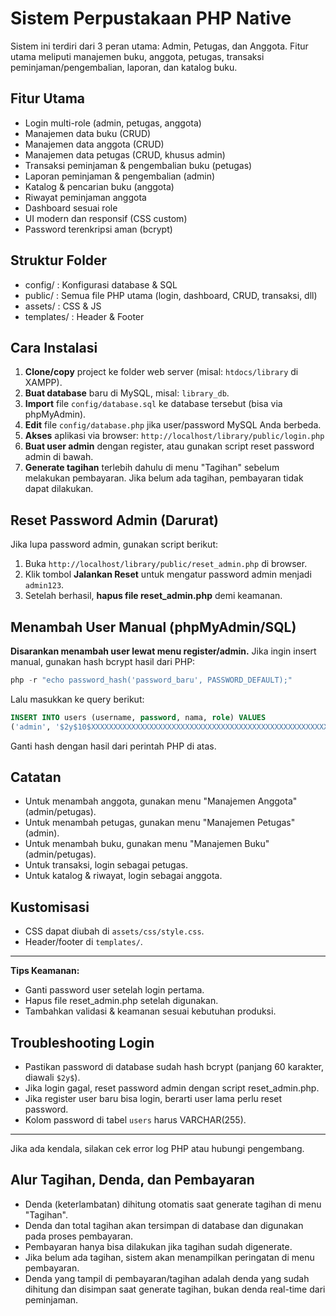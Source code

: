 # Sistem Perpustakaan PHP Native

Sistem ini terdiri dari 3 peran utama: Admin, Petugas, dan Anggota. Fitur utama meliputi manajemen buku, anggota, petugas, transaksi peminjaman/pengembalian, laporan, dan katalog buku.

## Fitur Utama
- Login multi-role (admin, petugas, anggota)
- Manajemen data buku (CRUD)
- Manajemen data anggota (CRUD)
- Manajemen data petugas (CRUD, khusus admin)
- Transaksi peminjaman & pengembalian buku (petugas)
- Laporan peminjaman & pengembalian (admin)
- Katalog & pencarian buku (anggota)
- Riwayat peminjaman anggota
- Dashboard sesuai role
- UI modern dan responsif (CSS custom)
- Password terenkripsi aman (bcrypt)

## Struktur Folder
- config/ : Konfigurasi database & SQL
- public/ : Semua file PHP utama (login, dashboard, CRUD, transaksi, dll)
- assets/ : CSS & JS
- templates/ : Header & Footer

## Cara Instalasi
1. **Clone/copy** project ke folder web server (misal: `htdocs/library` di XAMPP).
2. **Buat database** baru di MySQL, misal: `library_db`.
3. **Import** file `config/database.sql` ke database tersebut (bisa via phpMyAdmin).
4. **Edit** file `config/database.php` jika user/password MySQL Anda berbeda.
5. **Akses** aplikasi via browser: `http://localhost/library/public/login.php`
6. **Buat user admin** dengan register, atau gunakan script reset password admin di bawah.
6. **Generate tagihan** terlebih dahulu di menu "Tagihan" sebelum melakukan pembayaran. Jika belum ada tagihan, pembayaran tidak dapat dilakukan.

## Reset Password Admin (Darurat)
Jika lupa password admin, gunakan script berikut:
1. Buka `http://localhost/library/public/reset_admin.php` di browser.
2. Klik tombol **Jalankan Reset** untuk mengatur password admin menjadi `admin123`.
3. Setelah berhasil, **hapus file reset_admin.php** demi keamanan.

## Menambah User Manual (phpMyAdmin/SQL)
**Disarankan menambah user lewat menu register/admin.**
Jika ingin insert manual, gunakan hash bcrypt hasil dari PHP:
```php
php -r "echo password_hash('password_baru', PASSWORD_DEFAULT);"
```
Lalu masukkan ke query berikut:
```sql
INSERT INTO users (username, password, nama, role) VALUES
('admin', '$2y$10$XXXXXXXXXXXXXXXXXXXXXXXXXXXXXXXXXXXXXXXXXXXXXXXXXXXXXXXXXXXXXX', 'Administrator', 'admin');
```
Ganti hash dengan hasil dari perintah PHP di atas.

## Catatan
- Untuk menambah anggota, gunakan menu "Manajemen Anggota" (admin/petugas).
- Untuk menambah petugas, gunakan menu "Manajemen Petugas" (admin).
- Untuk menambah buku, gunakan menu "Manajemen Buku" (admin/petugas).
- Untuk transaksi, login sebagai petugas.
- Untuk katalog & riwayat, login sebagai anggota.

## Kustomisasi
- CSS dapat diubah di `assets/css/style.css`.
- Header/footer di `templates/`.

---

**Tips Keamanan:**
- Ganti password user setelah login pertama.
- Hapus file reset_admin.php setelah digunakan.
- Tambahkan validasi & keamanan sesuai kebutuhan produksi.

## Troubleshooting Login
- Pastikan password di database sudah hash bcrypt (panjang 60 karakter, diawali `$2y$`).
- Jika login gagal, reset password admin dengan script reset_admin.php.
- Jika register user baru bisa login, berarti user lama perlu reset password.
- Kolom password di tabel `users` harus VARCHAR(255).

---

Jika ada kendala, silakan cek error log PHP atau hubungi pengembang. 

## Alur Tagihan, Denda, dan Pembayaran
- Denda (keterlambatan) dihitung otomatis saat generate tagihan di menu "Tagihan".
- Denda dan total tagihan akan tersimpan di database dan digunakan pada proses pembayaran.
- Pembayaran hanya bisa dilakukan jika tagihan sudah digenerate.
- Jika belum ada tagihan, sistem akan menampilkan peringatan di menu pembayaran.
- Denda yang tampil di pembayaran/tagihan adalah denda yang sudah dihitung dan disimpan saat generate tagihan, bukan denda real-time dari peminjaman. 